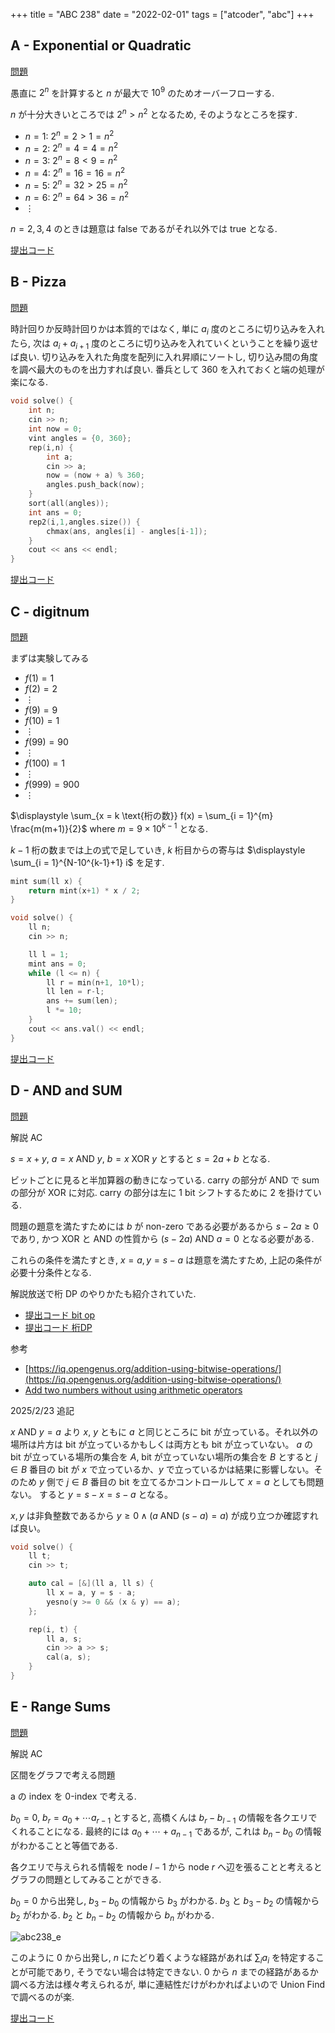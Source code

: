 +++
title = "ABC 238"
date = "2022-02-01"
tags = ["atcoder", "abc"]
+++



## A - Exponential or Quadratic

[問題](https://atcoder.jp/contests/abc238/tasks/abc238_a)

愚直に $2^n$ を計算すると $n$ が最大で $10^9$ のためオーバーフローする.

$n$ が十分大きいところでは $2^n > n^2$ となるため, そのようなところを探す.

- $n = 1$: $2^n = 2 > 1 = n^2$
- $n = 2$: $2^n = 4 = 4 = n^2$
- $n = 3$: $2^n = 8 < 9 = n^2$
- $n = 4$: $2^n = 16 = 16 = n^2$
- $n = 5$: $2^n = 32 > 25 = n^2$
- $n = 6$: $2^n = 64 > 36 = n^2$
- $\vdots$

$n = 2, 3, 4$ のときは題意は false であるがそれ以外では true となる.

[提出コード](https://atcoder.jp/contests/abc238/submissions/29066516)


## B - Pizza
[問題](https://atcoder.jp/contests/abc238/tasks/abc238_b)

時計回りか反時計回りかは本質的ではなく, 単に $a_i$ 度のところに切り込みを入れたら,
次は $a_i + a_{i+1}$ 度のところに切り込みを入れていくということを繰り返せば良い.
切り込みを入れた角度を配列に入れ昇順にソートし, 切り込み間の角度を調べ最大のものを出力すれば良い.
番兵として 360 を入れておくと端の処理が楽になる.

```cpp
void solve() {
    int n;
    cin >> n;
    int now = 0;
    vint angles = {0, 360};
    rep(i,n) {
        int a;
        cin >> a;
        now = (now + a) % 360;
        angles.push_back(now);
    }
    sort(all(angles));
    int ans = 0;
    rep2(i,1,angles.size()) {
        chmax(ans, angles[i] - angles[i-1]);
    }
    cout << ans << endl;
}
```

[提出コード](https://atcoder.jp/contests/abc238/submissions/29120563)


## C - digitnum

[問題](https://atcoder.jp/contests/abc238/tasks/abc238_c)

まずは実験してみる

- $f(1) = 1$
- $f(2) = 2$
- $\vdots$
- $f(9) = 9$
- $f(10) = 1$
- $\vdots$
- $f(99) = 90$
- $\vdots$
- $f(100) = 1$
- $\vdots$
- $f(999) = 900$
- $\vdots$

$\displaystyle \sum_{x = k \text{桁の数}} f(x) = \sum_{i = 1}^{m} \frac{m(m+1)}{2}$ where $m = 9 \times 10^{k-1}$ となる.

$k-1$ 桁の数までは上の式で足していき, $k$ 桁目からの寄与は $\displaystyle \sum_{i = 1}^{N-10^{k-1}+1} i$ を足す.

```cpp
mint sum(ll x) {
    return mint(x+1) * x / 2;
}

void solve() {
    ll n;
    cin >> n;

    ll l = 1;
    mint ans = 0;
    while (l <= n) {
        ll r = min(n+1, 10*l);
        ll len = r-l;
        ans += sum(len);
        l *= 10;
    }
    cout << ans.val() << endl;
}
```

[提出コード](https://atcoder.jp/contests/abc238/submissions/29119657)


## D - AND and SUM

[問題](https://atcoder.jp/contests/abc238/tasks/abc238_d)

解説 AC

$s = x + y$, $a = x \text{ AND } y$, $b = x \text{ XOR } y$ とすると
$s = 2a + b$ となる.

ビットごとに見ると半加算器の動きになっている.
carry の部分が AND で sum の部分が XOR に対応. carry の部分は左に 1 bit シフトするために
2 を掛けている.

問題の題意を満たすためには $b$ が non-zero である必要があるから $s - 2a \geq 0$ であり,
かつ XOR と AND の性質から $(s-2a) \text{ AND } a = 0$ となる必要がある.

これらの条件を満たすとき, $x = a, y = s - a$ は題意を満たすため, 上記の条件が必要十分条件となる.

解説放送で桁 DP のやりかたも紹介されていた.

- [提出コード bit op](https://atcoder.jp/contests/abc238/submissions/29119528)
- [提出コード 桁DP](https://atcoder.jp/contests/abc238/submissions/29119464)


参考
- [https://iq.opengenus.org/addition-using-bitwise-operations/](https://iq.opengenus.org/addition-using-bitwise-operations/)
- [Add two numbers without using arithmetic operators](https://www.geeksforgeeks.org/add-two-numbers-without-using-arithmetic-operators/)


2025/2/23 追記

$x \text{ AND } y = a$ より $x$, $y$ ともに $a$ と同じところに bit が立っている。それ以外の場所は片方は bit が立っているかもしくは両方とも bit が立っていない。
$a$ の bit が立っている場所の集合を $A$, bit が立っていない場所の集合を $B$ とすると $j \in B$ 番目の bit が $x$ で立っているか、$y$ で立っているかは結果に影響しない。そのため $y$ 側で $j \in B$ 番目の bit を立てるかコントロールして $x = a$ としても問題ない。
すると $y = s - x = s - a$ となる。

$x,y$ は非負整数であるから $y \geq 0 \wedge (a \text{ AND } (s-a) = a)$ が成り立つか確認すれば良い。


```cpp
void solve() {
    ll t;
    cin >> t;

    auto cal = [&](ll a, ll s) {
        ll x = a, y = s - a;
        yesno(y >= 0 && (x & y) == a);
    };

    rep(i, t) {
        ll a, s;
        cin >> a >> s;
        cal(a, s);
    }
}
```


## E - Range Sums

[問題](https://atcoder.jp/contests/abc238/tasks/abc238_e)

解説 AC

区間をグラフで考える問題

a の index を 0-index で考える.

$b_0 = 0$, $b_r = a_0 + \cdots a_{r-1}$ とすると, 高橋くんは $b_r - b_{l-1}$ の情報を各クエリでくれることになる.
最終的には $a_0 + \cdots + a_{n-1}$ であるが, これは $b_n - b_0$ の情報がわかることと等価である.

各クエリで与えられる情報を node $l-1$ から node $r$ へ辺を張ることと考えるとグラフの問題としてみることができる.

$b_0 = 0$ から出発し, $b_3 - b_0$ の情報から $b_3$ がわかる. $b_3$ と $b_3 - b_2$ の情報から $b_2$ がわかる.
$b_2$ と $b_n - b_2$ の情報から $b_n$ がわかる.

![abc238_e](/images/atcoder/abc/238/abc238_e.png)

このように $0$ から出発し, $n$ にたどり着くような経路があれば $\sum_i a_i$ を特定することが可能であり, そうでない場合は特定できない.
$0$ から $n$ までの経路があるか調べる方法は様々考えられるが, 単に連結性だけがわかればよいので Union Find で調べるのが楽.

[提出コード](https://atcoder.jp/contests/abc238/submissions/29107013)
